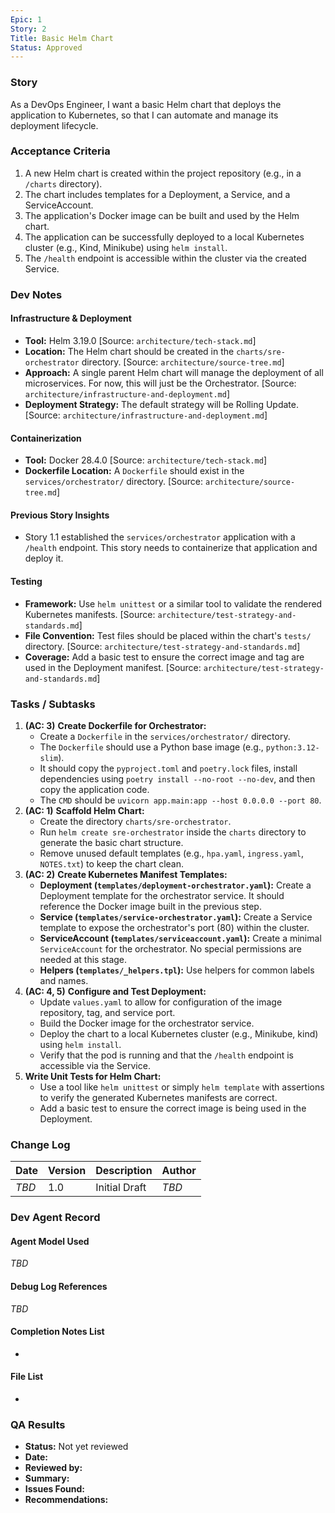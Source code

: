 ```yaml
---
Epic: 1
Story: 2
Title: Basic Helm Chart
Status: Approved
---
```


### Story

As a DevOps Engineer, I want a basic Helm chart that deploys the application to Kubernetes, so that I can automate and manage its deployment lifecycle.

### Acceptance Criteria

1.  A new Helm chart is created within the project repository (e.g., in a `/charts` directory).
2.  The chart includes templates for a Deployment, a Service, and a ServiceAccount.
3.  The application's Docker image can be built and used by the Helm chart.
4.  The application can be successfully deployed to a local Kubernetes cluster (e.g., Kind, Minikube) using `helm install`.
5.  The `/health` endpoint is accessible within the cluster via the created Service.

### Dev Notes

#### Infrastructure & Deployment
- **Tool:** Helm 3.19.0 [Source: `architecture/tech-stack.md`]
- **Location:** The Helm chart should be created in the `charts/sre-orchestrator` directory. [Source: `architecture/source-tree.md`]
- **Approach:** A single parent Helm chart will manage the deployment of all microservices. For now, this will just be the Orchestrator. [Source: `architecture/infrastructure-and-deployment.md`]
- **Deployment Strategy:** The default strategy will be Rolling Update. [Source: `architecture/infrastructure-and-deployment.md`]

#### Containerization
- **Tool:** Docker 28.4.0 [Source: `architecture/tech-stack.md`]
- **Dockerfile Location:** A `Dockerfile` should exist in the `services/orchestrator/` directory. [Source: `architecture/source-tree.md`]

#### Previous Story Insights
- Story 1.1 established the `services/orchestrator` application with a `/health` endpoint. This story needs to containerize that application and deploy it.

#### Testing
- **Framework:** Use `helm unittest` or a similar tool to validate the rendered Kubernetes manifests. [Source: `architecture/test-strategy-and-standards.md`]
- **File Convention:** Test files should be placed within the chart's `tests/` directory. [Source: `architecture/test-strategy-and-standards.md`]
- **Coverage:** Add a basic test to ensure the correct image and tag are used in the Deployment manifest. [Source: `architecture/test-strategy-and-standards.md`]

### Tasks / Subtasks

1.  **(AC: 3)** **Create Dockerfile for Orchestrator:**
    - Create a `Dockerfile` in the `services/orchestrator/` directory.
    - The `Dockerfile` should use a Python base image (e.g., `python:3.12-slim`).
    - It should copy the `pyproject.toml` and `poetry.lock` files, install dependencies using `poetry install --no-root --no-dev`, and then copy the application code.
    - The `CMD` should be `uvicorn app.main:app --host 0.0.0.0 --port 80`.
2.  **(AC: 1)** **Scaffold Helm Chart:**
    - Create the directory `charts/sre-orchestrator`.
    - Run `helm create sre-orchestrator` inside the `charts` directory to generate the basic chart structure.
    - Remove unused default templates (e.g., `hpa.yaml`, `ingress.yaml`, `NOTES.txt`) to keep the chart clean.
3.  **(AC: 2)** **Create Kubernetes Manifest Templates:**
    - **Deployment (`templates/deployment-orchestrator.yaml`):** Create a Deployment template for the orchestrator service. It should reference the Docker image built in the previous step.
    - **Service (`templates/service-orchestrator.yaml`):** Create a Service template to expose the orchestrator's port (80) within the cluster.
    - **ServiceAccount (`templates/serviceaccount.yaml`):** Create a minimal `ServiceAccount` for the orchestrator. No special permissions are needed at this stage.
    - **Helpers (`templates/_helpers.tpl`):** Use helpers for common labels and names.
4.  **(AC: 4, 5)** **Configure and Test Deployment:**
    - Update `values.yaml` to allow for configuration of the image repository, tag, and service port.
    - Build the Docker image for the orchestrator service.
    - Deploy the chart to a local Kubernetes cluster (e.g., Minikube, kind) using `helm install`.
    - Verify that the pod is running and that the `/health` endpoint is accessible via the Service.
5.  **Write Unit Tests for Helm Chart:**
    - Use a tool like `helm unittest` or simply `helm template` with assertions to verify the generated Kubernetes manifests are correct.
    - Add a basic test to ensure the correct image is being used in the Deployment.

### Change Log

| Date | Version | Description | Author |
| --- | --- | --- | --- |
| _TBD_ | 1.0 | Initial Draft | _TBD_ |

### Dev Agent Record

#### Agent Model Used
_TBD_

#### Debug Log References
_TBD_

#### Completion Notes List
-

#### File List
-

### QA Results

- **Status:** Not yet reviewed
- **Date:**
- **Reviewed by:**
- **Summary:**
- **Issues Found:**
- **Recommendations:**
